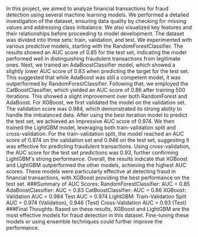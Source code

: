 In this project, we aimed to analyze financial transactions for fraud detection using several machine learning models. We performed a detailed investigation of the dataset, ensuring data quality by checking for missing values and addressing class imbalance. We also visualized key features and their relationships before proceeding to model development. The dataset was divided into three sets: train, validation, and test.
We experimented with various predictive models, starting with the RandomForestClassifier. The results showed an AUC score of 0.85 for the test set, indicating the model performed well in distinguishing fraudulent transactions from legitimate ones.
Next, we trained an AdaBoostClassifier model, which showed a slightly lower AUC score of 0.83 when predicting the target for the test set. This suggested that while AdaBoost was still a competent model, it was outperformed by RandomForestClassifier.
Following that, we employed the CatBoostClassifier, which yielded an AUC score of 0.86 after training 500 iterations. This showed a slight improvement over both RandomForest and AdaBoost.
For XGBoost, we first validated the model on the validation set. The validation score was 0.984, which demonstrated its strong ability to handle the imbalanced data. After using the best iteration model to predict the test set, we achieved an impressive AUC score of 0.974.
We then trained the LightGBM model, leveraging both train-validation split and cross-validation. For the train-validation split, the model reached an AUC score of 0.974 on the validation set and 0.946 on the test set, suggesting it was effective for predicting fraudulent transactions. Using cross-validation, the AUC score for the test set predictions was 0.93, further confirming LightGBM's strong performance.
Overall, the results indicate that XGBoost and LightGBM outperformed the other models, achieving the highest AUC scores. These models were particularly effective at detecting fraud in financial transactions, with XGBoost providing the best performance on the test set.
###Summary of AUC Scores:
RandomForestClassifier: AUC = 0.85 AdaBoostClassifier: AUC = 0.83 CatBoostClassifier: AUC = 0.86 XGBoost: Validation AUC = 0.984 Test AUC = 0.974 LightGBM: Train-Validation Split AUC = 0.974 (Validation), 0.946 (Test) Cross-Validation AUC = 0.93 (Test)
###Final Thoughts:
Based on these results, XGBoost and LightGBM are the most effective models for fraud detection in this dataset. Fine-tuning these models or using ensemble techniques could further improve the performance.
